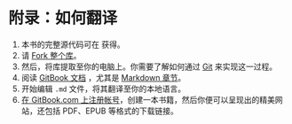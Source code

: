 # 附录：如何翻译

1. 本书的完整源代码可在  获得。
2. 请 [Fork 整个库](https://help.github.com/articles/fork-a-repo)。
3. 然后，将库提取至你的电脑上。你需要了解如何通过 [Git](http://www.git-scm.com) 来实现这一过程。
4. 阅读 [GitBook 文档](https://help.gitbook.com) ，尤其是 [Markdown 章节](https://help.gitbook.com/format/markdown.html)。
5. 开始编辑 `.md` 文件，将其翻译至你的本地语言。
6. [在 GitBook.com 上注册帐号](https://www.gitbook.com)，创建一本书籍，然后你便可以呈现出的精美网站，还包括 PDF、EPUB 等格式的下载链接。

